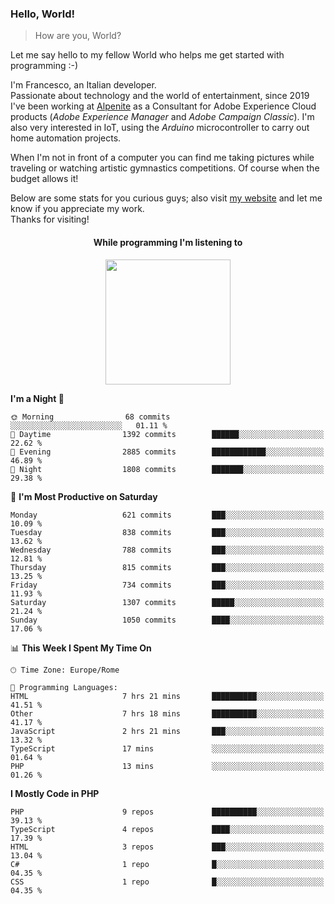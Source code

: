 ### Hello, World!

> How are you, World?

Let me say hello to my fellow World who helps me get started with programming :-)

I'm Francesco, an Italian developer.  
Passionate about technology and the world of entertainment, since 2019 I've been working at [Alpenite](https://www.alpenite.com) as a Consultant for Adobe Experience Cloud products (*Adobe Experience Manager* and *Adobe Campaign Classic*). I'm also very interested in IoT, using the *Arduino* microcontroller to carry out home automation projects.

When I'm not in front of a computer you can find me taking pictures while traveling or watching artistic gymnastics competitions. Of course when the budget allows it!

Below are some stats for you curious guys; also visit [my website](https://www.francescorega.eu) and let me know if you appreciate my work.  
Thanks for visiting!

<div align="center">
  <h4>While programming I'm listening to</h4>
  <a href="https://apps.francescorega.eu/now-playing/11147232609" target="_blank"><img src="https://apps.francescorega.eu/now-playing/11147232609" width="200"></a>
</div>

<!--START_SECTION:waka-->
**I'm a Night 🦉** 

```text
🌞 Morning                68 commits          ░░░░░░░░░░░░░░░░░░░░░░░░░   01.11 % 
🌆 Daytime                1392 commits        ██████░░░░░░░░░░░░░░░░░░░   22.62 % 
🌃 Evening                2885 commits        ████████████░░░░░░░░░░░░░   46.89 % 
🌙 Night                  1808 commits        ███████░░░░░░░░░░░░░░░░░░   29.38 % 
```
📅 **I'm Most Productive on Saturday** 

```text
Monday                   621 commits         ███░░░░░░░░░░░░░░░░░░░░░░   10.09 % 
Tuesday                  838 commits         ███░░░░░░░░░░░░░░░░░░░░░░   13.62 % 
Wednesday                788 commits         ███░░░░░░░░░░░░░░░░░░░░░░   12.81 % 
Thursday                 815 commits         ███░░░░░░░░░░░░░░░░░░░░░░   13.25 % 
Friday                   734 commits         ███░░░░░░░░░░░░░░░░░░░░░░   11.93 % 
Saturday                 1307 commits        █████░░░░░░░░░░░░░░░░░░░░   21.24 % 
Sunday                   1050 commits        ████░░░░░░░░░░░░░░░░░░░░░   17.06 % 
```


📊 **This Week I Spent My Time On** 

```text
🕑︎ Time Zone: Europe/Rome

💬 Programming Languages: 
HTML                     7 hrs 21 mins       ██████████░░░░░░░░░░░░░░░   41.51 % 
Other                    7 hrs 18 mins       ██████████░░░░░░░░░░░░░░░   41.17 % 
JavaScript               2 hrs 21 mins       ███░░░░░░░░░░░░░░░░░░░░░░   13.32 % 
TypeScript               17 mins             ░░░░░░░░░░░░░░░░░░░░░░░░░   01.64 % 
PHP                      13 mins             ░░░░░░░░░░░░░░░░░░░░░░░░░   01.26 % 
```

**I Mostly Code in PHP** 

```text
PHP                      9 repos             ██████████░░░░░░░░░░░░░░░   39.13 % 
TypeScript               4 repos             ████░░░░░░░░░░░░░░░░░░░░░   17.39 % 
HTML                     3 repos             ███░░░░░░░░░░░░░░░░░░░░░░   13.04 % 
C#                       1 repo              █░░░░░░░░░░░░░░░░░░░░░░░░   04.35 % 
CSS                      1 repo              █░░░░░░░░░░░░░░░░░░░░░░░░   04.35 % 
```




<!--END_SECTION:waka-->

